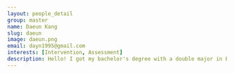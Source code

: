 ```yaml
---
layout: people_detail
group: master
name: Daeun Kang
slug: daeun
image: daeun.png
email: dayn1995@gmail.com
interests: [Intervention, Assessment]
description: Hello! I got my bachelor's degree with a double major in English Language & Literature and Cognitive Science and am currently pursuing my MA in Communication Disorders at Ewha Womans University. I am interested in children's language development, language acquisition, and language processing. I hope to become a SLP who truly helps children with communication disorders.
---
```

